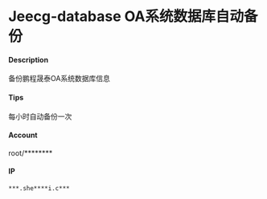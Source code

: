 # Jeecg-database OA系统数据库自动备份

#### Description
备份鹏程晟泰OA系统数据库信息

#### Tips
每小时自动备份一次

#### Account
root/********

#### IP
`***.she****i.c***`